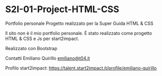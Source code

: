# S2I-01-Project-HTML-CSS

Portfolio personale
Progetto realizzato per la Super Guida HTML & CSS

Il sito non è il mio portfolio personale. È stato realizzato come progetto HTML & CSS e Js per start2impact.

Realizzato con
Bootstrap

Contatti
Emiliano Quirillo emiliano@t04.it

Profilo start2impact: https://talent.start2impact.it/profile/emiliano-quirillo

